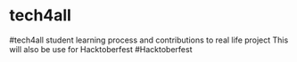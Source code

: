 # tech4all
#tech4all student learning process and contributions to real life project
This will also be use for  Hacktoberfest
#Hacktoberfest
